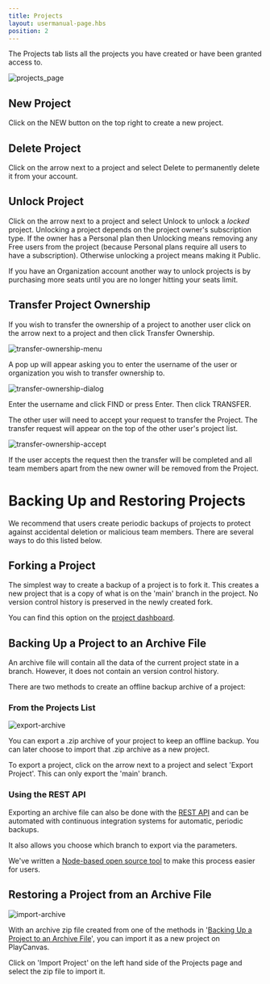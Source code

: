 ```yaml
---
title: Projects
layout: usermanual-page.hbs
position: 2
---
```


The Projects tab lists all the projects you have created or have been granted access to.

![projects_page][1]

## New Project

Click on the NEW button on the top right to create a new project.

## Delete Project

Click on the arrow next to a project and select Delete to permanently delete it from your account.

## Unlock Project

Click on the arrow next to a project and select Unlock to unlock a *locked* project. Unlocking a project depends on the project owner's subscription type. If the owner has a Personal plan then Unlocking means removing any Free users from the project (because Personal plans require all users to have a subscription). Otherwise unlocking a project means making it Public.

If you have an Organization account another way to unlock projects is by purchasing more seats until you are no longer hitting your seats limit.

## Transfer Project Ownership

If you wish to transfer the ownership of a project to another user click on the arrow next to a project and then click Transfer Ownership.

![transfer-ownership-menu][4]

A pop up will appear asking you to enter the username of the user or organization you wish to transfer ownership to.

![transfer-ownership-dialog][5]

Enter the username and click FIND or press Enter. Then click TRANSFER.

The other user will need to accept your request to transfer the Project. The transfer request will appear on the top of the other user's project list.

![transfer-ownership-accept][6]

If the user accepts the request then the transfer will be completed and all team members apart from the new owner will be removed from the Project.

# Backing Up and Restoring Projects

We recommend that users create periodic backups of projects to protect against accidental deletion or malicious team members. There are several ways to do this listed below.

## Forking a Project

The simplest way to create a backup of a project is to fork it. This creates a new project that is a copy of what is on the 'main' branch in the project. No version control history is preserved in the newly created fork.

You can find this option on the [project dashboard][7].

## Backing Up a Project to an Archive File

An archive file will contain all the data of the current project state in a branch. However, it does not contain an version control history.

There are two methods to create an offline backup archive of a project:

### From the Projects List

![export-archive][2]

You can export a .zip archive of your project to keep an offline backup. You can later choose to import that .zip archive as a new project.

To export a project, click on the arrow next to a project and select 'Export Project'. This can only export the 'main' branch.

### Using the REST API

Exporting an archive file can also be done with the [REST API][8] and can be automated with continuous integration systems for automatic, periodic backups.

It also allows you choose which branch to export via the parameters.

We've written a [Node-based open source tool][9] to make this process easier for users.

## Restoring a Project from an Archive File

![import-archive][3]

With an archive zip file created from one of the methods in '[Backing Up a Project to an Archive File](#backing-up-a-project-to-an-archive-file)', you can import it as a new project on PlayCanvas.

Click on 'Import Project' on the left hand side of the Projects page and select the zip file to import it.


[1]: /images/user-manual/profile/profile.png "Projects"
[2]: /images/user-manual/profile/projects/export-archive-button.jpg
[3]: /images/user-manual/profile/projects/import-archive-button.jpg
[4]: /images/user-manual/profile/projects/transfer-ownership-menu.png
[5]: /images/user-manual/profile/projects/transfer-ownership-dialog.png
[6]: /images/user-manual/profile/projects/transfer-ownership-accept.png
[7]: /user-manual/dashboard/header/
[8]: /user-manual/api/project-archive/
[9]: https://github.com/playcanvas/playcanvas-rest-api-tools#archiving-a-project
